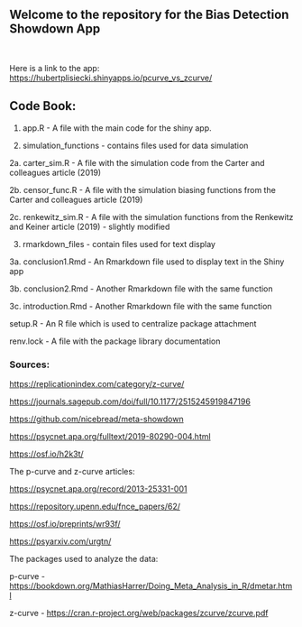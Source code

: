 ## Welcome to the repository for the Bias Detection Showdown App
&nbsp;
&nbsp;
&nbsp;

Here is a link to the app:
https://hubertplisiecki.shinyapps.io/pcurve_vs_zcurve/


## Code Book:

1. app.R - A file with the main code for the shiny app.

2. simulation_functions - contains files used for data simulation

2a. carter_sim.R - A file with the simulation code from the Carter and colleagues article (2019)

2b. censor_func.R - A file with the simulation biasing functions from the Carter and colleagues article (2019)

2c. renkewitz_sim.R - A file with the simulation functions from the Renkewitz and Keiner article (2019) - slightly modified
 
3. rmarkdown_files - contain files used for text display
       
3a. conclusion1.Rmd - An Rmarkdown file used to display text in the Shiny app

3b. conclusion2.Rmd - Another Rmarkdown file with the same function

3c. introduction.Rmd - Another Rmarkdown file with the same function
       
setup.R - An R file which is used to centralize package attachment

renv.lock - A file with the package library documentation





### Sources:

https://replicationindex.com/category/z-curve/  

https://journals.sagepub.com/doi/full/10.1177/2515245919847196
  
https://github.com/nicebread/meta-showdown  

https://psycnet.apa.org/fulltext/2019-80290-004.html
  
https://osf.io/h2k3t/  
  
The p-curve and z-curve articles:
  
https://psycnet.apa.org/record/2013-25331-001 
  
https://repository.upenn.edu/fnce_papers/62/    
  
https://osf.io/preprints/wr93f/ 
   
https://psyarxiv.com/urgtn/
  
The packages used to analyze the data:

p-curve - https://bookdown.org/MathiasHarrer/Doing_Meta_Analysis_in_R/dmetar.html

z-curve - https://cran.r-project.org/web/packages/zcurve/zcurve.pdf
